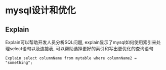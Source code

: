 # mysql设计和优化

## Explain

Explain可以帮助开发人员分析SQL问题, 
explain显示了mysql如何使用索引来处理select语句以及连接表, 
可以帮助选择更好的索引和写出更优化的查询语句

```
Explain select columnName from mytable where columnName2 = "something";
```
